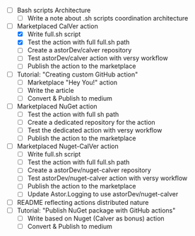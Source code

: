 - [ ] Bash scripts Architecture
    - [ ] Write a note about .sh scripts coordination architecture
- [ ] Marketplaced CalVer action
    - [x] Write full.sh script
    - [x] Test the action with full full.sh path
    - [ ] Create a astorDev/calver repository
    - [ ] Test astorDev/calver action with versy workflow
    - [ ] Publish the action to the marketplace
- [ ] Tutorial: "Creating custom GitHub action"
    - [ ] Marketplace "Hey You!" action
    - [ ] Write the article
    - [ ] Convert & Publish to medium
- [ ] Marketplaced NuGet action
    - [ ] Test the action with full sh path
    - [ ] Create a dedicated repository for the action
    - [ ] Test the dedicated action with versy workflow
    - [ ] Publish the action to the marketplace
- [ ] Marketplaced Nuget-CalVer action
    - [ ] Write full.sh script
    - [ ] Test the action with full full.sh path
    - [ ] Create a astorDev/nuget-calver repository
    - [ ] Test astorDev/nuget-calver action with versy workflow
    - [ ] Publish the action to the marketplace
    - [ ] Update Astor.Logging to use astorDev/nuget-calver
- [ ] README reflecting actions distributed nature
- [ ] Tutorial: "Publish NuGet package with GitHub actions"
    - [ ] Write based on Nuget (Calver as bonus) action
    - [ ] Convert & Publish to medium